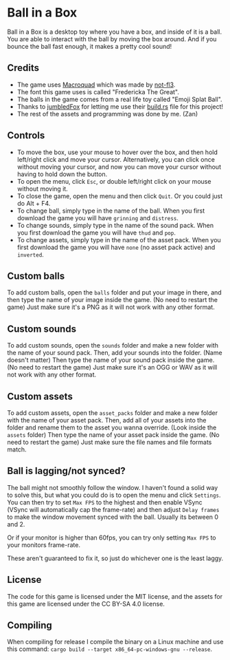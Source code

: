 # Ball in a Box
Ball in a Box is a desktop toy where you have a box, and inside of it is a ball. You are able to interact with the ball by moving the box around. And if you bounce the ball fast enough, it makes a pretty cool sound!

## Credits
- The game uses [Macroquad](https://macroquad.rs/) which was made by [not-fl3](https://github.com/not-fl3).
- The font this game uses is called "Fredericka The Great".
- The balls in the game comes from a real life toy called "Emoji Splat Ball".
- Thanks to [jumbledFox](https://github.com/jumbledFox) for letting me use their [build.rs](https://github.com/jumbledFox/minesweeper/blob/master/build.rs) file for this project!
- The rest of the assets and programming was done by me. (Zan)

## Controls
- To move the box, use your mouse to hover over the box, and then hold left/right click and move your cursor. Alternatively, you can click once without moving your cursor, and now you can move your cursor without having to hold down the button.
- To open the menu, click `Esc`, or double left/right click on your mouse without moving it.
- To close the game, open the menu and then click `Quit`. Or you could just do Alt + F4.
- To change ball, simply type in the name of the ball. When you first download the game you will have `grinning` and `distress`.
- To change sounds, simply type in the name of the sound pack. When you first download the game you will have `thud` and `pop`.
- To change assets, simply type in the name of the asset pack. When you first download the game you will have `none` (no asset pack active) and `inverted`.

## Custom balls
To add custom balls, open the `balls` folder and put your image in there, and then type the name of your image inside the game. (No need to restart the game) Just make sure it's a PNG as it will not work with any other format.

## Custom sounds
To add custom sounds, open the `sounds` folder and make a new folder with the name of your sound pack. Then, add your sounds into the folder. (Name doesn't matter) Then type the name of your sound pack inside the game. (No need to restart the game) Just make sure it's an OGG or WAV as it will not work with any other format.

## Custom assets
To add custom assets, open the `asset_packs` folder and make a new folder with the name of your asset pack. Then, add all of your assets into the folder and rename them to the asset you wanna override. (Look inside the `assets` folder) Then type the name of your asset pack inside the game. (No need to restart the game) Just make sure the file names and file formats match.

## Ball is lagging/not synced?
The ball might not smoothly follow the  window. I haven't found a solid way to solve this, but what you could do is to open the menu and click `Settings`. You can then try to set `Max FPS` to the highest and then enable VSync (VSync will automatically cap the frame-rate) and then adjust `Delay frames` to make the window movement synced with the ball. Usually its between 0 and 2.

Or if your monitor is higher than 60fps, you can try only setting `Max FPS` to your monitors frame-rate.

These aren't guaranteed to fix it, so just do whichever one is the least laggy.

## License
The code for this game is licensed under the MIT license, and the assets for this game are licensed under the CC BY-SA 4.0 license.

## Compiling
When compiling for release I compile the binary on a Linux machine and use this command: `cargo build --target x86_64-pc-windows-gnu --release`.